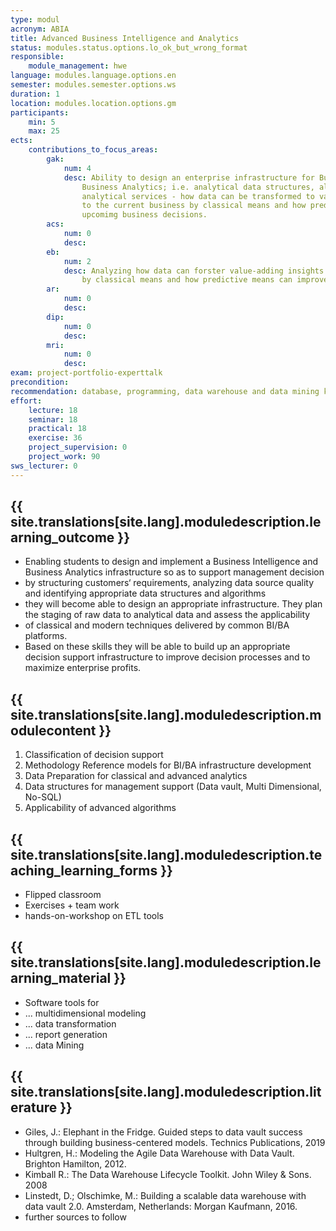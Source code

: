 ```yaml
---
type: modul
acronym: ABIA
title: Advanced Business Intelligence and Analytics
status: modules.status.options.lo_ok_but_wrong_format
responsible: 
    module_management: hwe
language: modules.language.options.en
semester: modules.semester.options.ws
duration: 1
location: modules.location.options.gm
participants: 
    min: 5
    max: 25
ects: 
    contributions_to_focus_areas:
        gak: 
            num: 4
            desc: Ability to design an enterprise infrastructure for Business Intelligence / 
                Business Analytics; i.e. analytical data structures, algorithms and processes to deliver 
                analytical services - how data can be transformed to value-adding insights 
                to the current business by classical means and how predictive means can improve 
                upcomimg business decisions. 
        acs: 
            num: 0
            desc:
        eb: 
            num: 2
            desc: Analyzing how data can forster value-adding insights to the current business 
                by classical means and how predictive means can improve upcomimg business decisions. 
        ar: 
            num: 0
            desc:
        dip: 
            num: 0
            desc:
        mri: 
            num: 0
            desc:
exam: project-portfolio-experttalk
precondition: 
recommendation: database, programming, data warehouse and data mining knowledge on Bachelor's level
effort:
    lecture: 18
    seminar: 18
    practical: 18
    exercise: 36
    project_supervision: 0
    project_work: 90
sws_lecturer: 0  
---
```




## {{ site.translations[site.lang].moduledescription.learning_outcome }}
<!-- Learning Outcome -->

* Enabling students to design and implement a Business Intelligence and Business Analytics infrastructure so as to support management decision
* by structuring customers‘ requirements, analyzing data source quality and identifying appropriate data structures and algorithms
* they will become able to design an appropriate infrastructure. They plan the staging of raw data to analytical data and assess the applicability 
* of classical and modern techniques delivered by common BI/BA platforms.
* Based on these skills they will be able to build up an appropriate decision support infrastructure to improve decision processes and to maximize enterprise profits.


  
## {{ site.translations[site.lang].moduledescription.modulecontent }}
<!-- Modulinhalt -->

1. Classification of decision support
2. Methodology Reference models for BI/BA infrastructure development
3. Data Preparation for classical and advanced analytics 
4. Data structures for management support (Data vault, Multi Dimensional, No-SQL)
5. Applicability of advanced algorithms




## {{ site.translations[site.lang].moduledescription.teaching_learning_forms }}
<!-- Lehr- und Lernformen -->

* Flipped classroom
* Exercises + team work
* hands-on-workshop on ETL tools


## {{ site.translations[site.lang].moduledescription.learning_material }}
<!-- Zur Verfügung gestelltes Lehrmaterial -->

* Software tools for
* ... multidimensional modeling
* ... data transformation
* ... report generation
* ... data Mining


## {{ site.translations[site.lang].moduledescription.literature }}
<!-- Weiterführende Literatur -->

* Giles, J.: Elephant in the Fridge. Guided steps to data vault success through building business-centered models. Technics Publications, 2019
* Hultgren, H.: Modeling the Agile Data Warehouse with Data Vault. Brighton Hamilton, 2012.
* Kimball R.: The Data Warehouse Lifecycle Toolkit. John Wiley & Sons. 2008
* Linstedt, D.; Olschimke, M.: Building a scalable data warehouse with data vault 2.0. Amsterdam, Netherlands: Morgan Kaufmann, 2016.
* further sources to follow
